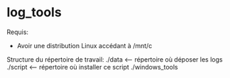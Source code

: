 # log_tools

Requis:
- Avoir une distribution Linux accédant à /mnt/c 

Structure du répertoire de travail:
./data <-- répertoire où déposer les logs
./script <-- répertoire où installer ce script
./windows_tools 
